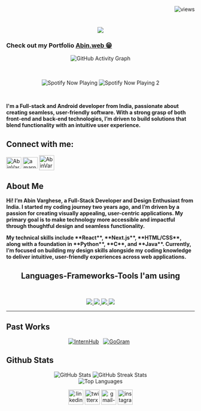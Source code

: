 <p align="right"><img src="https://komarev.com/ghpvc/?username=AbinVarghexe" alt="views" /></p>
<h1 align="center"><img src="https://readme-typing-svg.herokuapp.com/?font=Cocogoose&weight=900&size=80&center=true&vCenter=true&width=1600&height=140&duration=6000&lines=Hai..!!+%F0%9F%91%8B+I%27m+Abin+Varghese" /></h1>

<h3><b>Check out my Portfolio</b> <a href="https://Abin-Varghese.tech">Abin.web 😁</a></h3>

<div align="center">
  <img src="https://github-readme-activity-graph.vercel.app/graph?username=AbinVarghexe&theme=github-compact&height=300" alt="GitHub Activity Graph" />

  <br /><br /><img src="https://spotify-now-playing-psi-silk.vercel.app/api/current-playing?svg=true" alt="Spotify Now Playing" />
  <img src="https://spotifynowplayin.vercel.app/api/spot?u=1" alt="Spotify Now Playing 2" />
</div>
<br />

<p><b>I'm a Full-stack and Android developer from India, passionate about creating seamless, user-friendly software. With a strong grasp of both front-end and back-end technologies, I’m driven to build solutions that blend functionality with an intuitive user experience.</b></p>

<h2 align="left"><b>Connect with me:</b></h2>
<p align="left">
  <a href="https://x.com/ABIN_VARGHESE_2" target="blank"><img align="center" src="https://raw.githubusercontent.com/rahuldkjain/github-profile-readme-generator/master/src/images/icons/Social/twitter.svg" alt="AbinVarghexe" height="30" width="40" /></a>
  <a href="https://www.linkedin.com/in/toabinvarghese/" target="blank"><img align="center" src="https://raw.githubusercontent.com/rahuldkjain/github-profile-readme-generator/master/src/images/icons/Social/linked-in-alt.svg" alt="amarnathcdj" height="30" width="40" /></a>
  <a href="mailto:toabinvarghese" target="blank"><img align="center" src="https://img.icons8.com/fluency/48/email-open.png" alt="AbinVarghexe" height="40" width="40" /></a>
</p>

<h2><b>About Me</b></h2>
<p><b>Hi! I’m Abin Varghese, a Full-Stack Developer and Design Enthusiast from India. I started my coding journey two years ago, and I’m driven by a passion for creating visually appealing, user-centric applications. My primary goal is to make technology more accessible and impactful through thoughtful design and seamless functionality.</b></p>
<p><b>My technical skills include **React**, **Next.js**, **HTML/CSS**, along with a foundation in **Python**, **C**, and **Java**. Currently, I’m focused on building my design skills alongside my coding knowledge to deliver intuitive, user-friendly experiences across web applications.</b></p>

<!-- [![Code Time](https://wakatime.com/badge/user/f61bb49b-74df-42eb-86c0-8bbe389ae7d4.svg)](https://wakatime.com/@f61bb49b-74df-42eb-86c0-8bbe389ae7d4) -->

<!-- ![Lines of code](https://img.shields.io/badge/From%20Hello%20World%20I%27ve%20Written-10.43%20million%20lines%20of%20code-blue) -->

<h2 align="center"><b>Languages-Frameworks-Tools I'am using</b></h2>
<br/>

<p align="center">
  <a href="https://skillicons.dev">
    <img src="https://skillicons.dev/icons?i=git,c,github,react,nextjs,python,java,unity" />
    <img src="https://skillicons.dev/icons?i=unreal,blender,figma,ps,ae,pr,ai,md" />
    <img src="https://skillicons.dev/icons?i=vscode,js,html,tailwind,css,sass,mongodb,vercel" />
    <img src="https://skillicons.dev/icons?i=express,bootstrap,npm,nodejs,redux,ts,threejs,linux" />
  </a>
</p>

<hr>

<div align='center'>
<h2 align="left"><b>Past Works</b></h2>

[![InternHub](https://github-readme-stats-alpha-snowy-32.vercel.app/api/pin/?username=AbinVarghexe&repo=intern-hub&theme=dark&hide_border=true)](https://github.com/AbinVarghexe/intern-hub) &nbsp;
[![GoGram](https://github-readme-stats-alpha-snowy-32.vercel.app/api/pin/?username=AbinVarghexe&repo=ABINFLIX&theme=dark&hide_border=true)](https://github.com/AbinVarghexe/ABINFLIX) &nbsp;

<h2 align="left"><b>Github Stats</b></h2>

<img src="https://github-readme-stats-alpha-snowy-32.vercel.app/api?username=AbinVarghexe&show_icons=true&theme=transparent&hide_border=true&count_private=true&include_all_commits=true" alt="GitHub Stats">
<img src="https://github-readme-streak-stats.herokuapp.com/?user=AbinVarghexe&theme=dark&hide_border=true" alt="GitHub Streak Stats"><br/>
<img src="https://github-readme-stats-alpha-snowy-32.vercel.app/api/top-langs/?username=AbinVarghexe&theme=dark&include_all_commits=true&count_private=true&layout=compact&langs_count=10&hide_border=true" alt="Top Languages">
<!-- <img src="https://raw.githubusercontent.com/amarnathcjd/github-stats/master/generated/overview.svg#gh-dark-mode-only" alt="Github Visual Stats"><br/> -->
</div>

<p align="center">
  <a href="https://www.linkedin.com/in/abinvarghese0/" target="blank"><img align="center" src="https://img.icons8.com/ios-filled/50/FFFFFF/linkedin.png" alt="linkedin" height="40" width="40" /></a>
  <a href="https://x.com/ABIN_VARGHESE_2" target="blank"><img align="center" src="https://img.icons8.com/ios/50/FFFFFF/twitterx--v2.png" alt="twitterx--v2" height="40" width="40" /></a>
  <a href="mailto:abinvarghese092005@gmail.com" target="blank"><img align="center" src="https://img.icons8.com/ios-filled/50/FFFFFF/gmail-new.png" alt="gmail-new" height="40" width="40" /></a>
  <a href="https://www.instagram.com/abin_varghese._/" target="blank"><img align="center" src="https://img.icons8.com/glyph-neue/64/FFFFFF/instagram-new--v1.png" alt="instagram-new--v1" height="40" width="40" /></a>
</p>